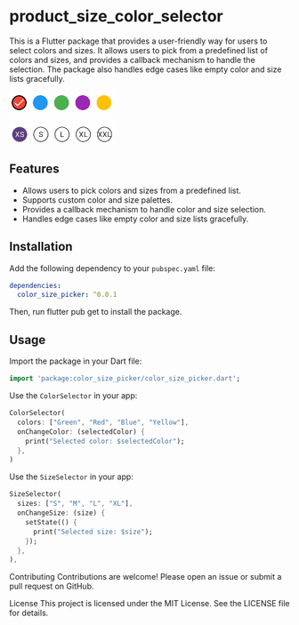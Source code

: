 # product_size_color_selector

This is a Flutter package that provides a user-friendly way for users to select colors and sizes. It allows users to pick from a predefined list of colors and sizes, and provides a callback mechanism to handle the selection. The package also handles edge cases like empty color and size lists gracefully.

![img.png](img.png)

![img_1.png](img_1.png)

## Features

- Allows users to pick colors and sizes from a predefined list.
- Supports custom color and size palettes.
- Provides a callback mechanism to handle color and size selection.
- Handles edge cases like empty color and size lists gracefully.

## Installation

Add the following dependency to your `pubspec.yaml` file:

```yaml
dependencies:
  color_size_picker: ^0.0.1
```

Then, run flutter pub get to install the package.

## Usage

Import the package in your Dart file:

```dart
import 'package:color_size_picker/color_size_picker.dart';
```

Use the `ColorSelector` in your app:
```dart
ColorSelector(
  colors: ["Green", "Red", "Blue", "Yellow"],
  onChangeColor: (selectedColor) {
    print("Selected color: $selectedColor");
  },
)
```

Use the `SizeSelector` in your app:
```dart
SizeSelector(
  sizes: ["S", "M", "L", "XL"],
  onChangeSize: (size) {
    setState(() {
      print("Selected size: $size");
    });
  },
),
```

Contributing
Contributions are welcome! Please open an issue or submit a pull request on GitHub.

License
This project is licensed under the MIT License. See the LICENSE file for details.
